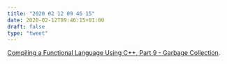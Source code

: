 ```yaml
---
title: "2020 02 12 09 46 15"
date: 2020-02-12T09:46:15+01:00
draft: false
type: "tweet"
---
```

[Compiling a Functional Language Using C++, Part 9 - Garbage Collection](https://danilafe.com/blog/09_compiler_garbage_collection/).
